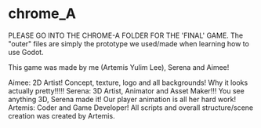 # chrome_A

PLEASE GO INTO THE CHROME-A FOLDER FOR THE 'FINAL' GAME. The "outer" files are simply the prototype we used/made when learning how to use Godot.

This game was made by me (Artemis Yulim Lee), Serena and Aimee!

Aimee: 2D Artist! Concept, texture, logo and all backgrounds! Why it looks actually pretty!!!!!
Serena: 3D Artist, Animator and Asset Maker!!! You see anything 3D, Serena made it! Our player animation is all her hard work!
Artemis: Coder and Game Developer! All scripts and overall structure/scene creation was created by Artemis.
